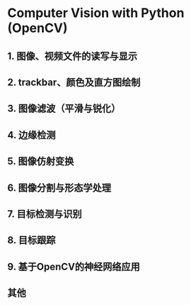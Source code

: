 # Computer Vision with Python (OpenCV)
## 1. 图像、视频文件的读写与显示
## 2. trackbar、颜色及直方图绘制
## 3. 图像滤波（平滑与锐化）
## 4. 边缘检测
## 5. 图像仿射变换
## 6. 图像分割与形态学处理
## 7. 目标检测与识别
## 8. 目标跟踪
## 9. 基于OpenCV的神经网络应用
## 其他
